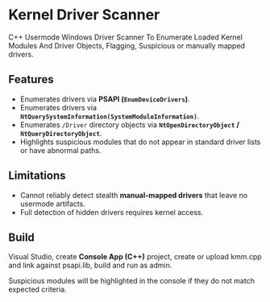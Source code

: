 # Kernel Driver Scanner
C++ Usermode Windows Driver Scanner To Enumerate Loaded Kernel Modules And Driver Objects, Flagging, Suspicious or manually mapped drivers.

## Features
- Enumerates drivers via **PSAPI (`EnumDeviceDrivers`)**.  
- Enumerates drivers via **`NtQuerySystemInformation(SystemModuleInformation)`**.  
- Enumerates `/Driver` directory objects via **`NtOpenDirectoryObject` / `NtQueryDirectoryObject`**.  
- Highlights suspicious modules that do not appear in standard driver lists or have abnormal paths.

## Limitations

- Cannot reliably detect stealth **manual-mapped drivers** that leave no usermode artifacts.  
- Full detection of hidden drivers requires kernel access.


## Build
Visual Studio, create **Console App (C++)** project, create or upload kmm.cpp and link against psapi.lib, build and run as admin.

Suspicious modules will be highlighted in the console if they do not match expected criteria.
